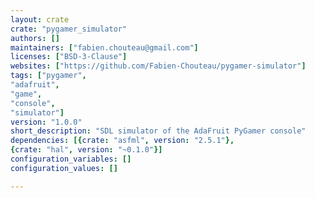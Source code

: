 ```yaml
---
layout: crate
crate: "pygamer_simulator"
authors: []
maintainers: ["fabien.chouteau@gmail.com"]
licenses: ["BSD-3-Clause"]
websites: ["https://github.com/Fabien-Chouteau/pygamer-simulator"]
tags: ["pygamer",
"adafruit",
"game",
"console",
"simulator"]
version: "1.0.0"
short_description: "SDL simulator of the AdaFruit PyGamer console"
dependencies: [{crate: "asfml", version: "2.5.1"},
{crate: "hal", version: "~0.1.0"}]
configuration_variables: []
configuration_values: []

---
```



